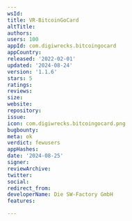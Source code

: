 ```yaml
---
wsId: 
title: VR-BitcoinGoCard
altTitle: 
authors: 
users: 100
appId: com.digiwrecks.bitcoingocard
appCountry: 
released: '2022-02-01'
updated: '2024-08-24'
version: '1.1.6'
stars: 5
ratings: 
reviews: 
size: 
website: 
repository: 
issue: 
icon: com.digiwrecks.bitcoingocard.png
bugbounty: 
meta: ok
verdict: fewusers
appHashes: 
date: '2024-08-25'
signer: 
reviewArchive: 
twitter: 
social: 
redirect_from: 
developerName: Die SW-Factory GmbH
features: 

---
```


